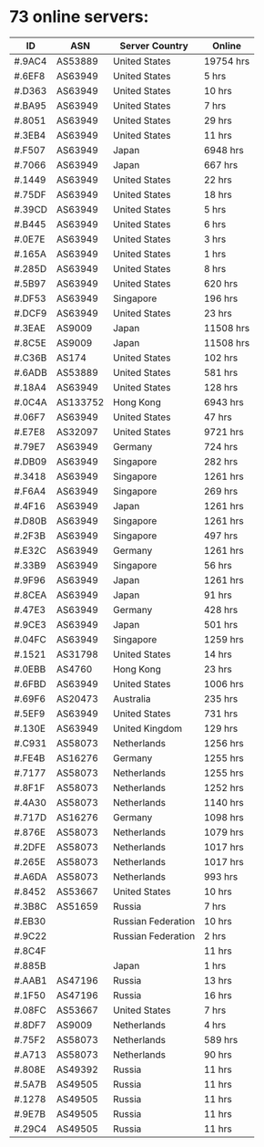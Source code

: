 # 73 online servers:

| ID | ASN | Server Country | Online |
| ------ | ------ | ------ | ------ |
| #.9AC4 | AS53889 | United States | 19754 hrs |
| #.6EF8 | AS63949 | United States | 5 hrs |
| #.D363 | AS63949 | United States | 10 hrs |
| #.BA95 | AS63949 | United States | 7 hrs |
| #.8051 | AS63949 | United States | 29 hrs |
| #.3EB4 | AS63949 | United States | 11 hrs |
| #.F507 | AS63949 | Japan | 6948 hrs |
| #.7066 | AS63949 | Japan | 667 hrs |
| #.1449 | AS63949 | United States | 22 hrs |
| #.75DF | AS63949 | United States | 18 hrs |
| #.39CD | AS63949 | United States | 5 hrs |
| #.B445 | AS63949 | United States | 6 hrs |
| #.0E7E | AS63949 | United States | 3 hrs |
| #.165A | AS63949 | United States | 1 hrs |
| #.285D | AS63949 | United States | 8 hrs |
| #.5B97 | AS63949 | United States | 620 hrs |
| #.DF53 | AS63949 | Singapore | 196 hrs |
| #.DCF9 | AS63949 | United States | 23 hrs |
| #.3EAE | AS9009 | Japan | 11508 hrs |
| #.8C5E | AS9009 | Japan | 11508 hrs |
| #.C36B | AS174 | United States | 102 hrs |
| #.6ADB | AS53889 | United States | 581 hrs |
| #.18A4 | AS63949 | United States | 128 hrs |
| #.0C4A | AS133752 | Hong Kong | 6943 hrs |
| #.06F7 | AS63949 | United States | 47 hrs |
| #.E7E8 | AS32097 | United States | 9721 hrs |
| #.79E7 | AS63949 | Germany | 724 hrs |
| #.DB09 | AS63949 | Singapore | 282 hrs |
| #.3418 | AS63949 | Singapore | 1261 hrs |
| #.F6A4 | AS63949 | Singapore | 269 hrs |
| #.4F16 | AS63949 | Japan | 1261 hrs |
| #.D80B | AS63949 | Singapore | 1261 hrs |
| #.2F3B | AS63949 | Singapore | 497 hrs |
| #.E32C | AS63949 | Germany | 1261 hrs |
| #.33B9 | AS63949 | Singapore | 56 hrs |
| #.9F96 | AS63949 | Japan | 1261 hrs |
| #.8CEA | AS63949 | Japan | 91 hrs |
| #.47E3 | AS63949 | Germany | 428 hrs |
| #.9CE3 | AS63949 | Japan | 501 hrs |
| #.04FC | AS63949 | Singapore | 1259 hrs |
| #.1521 | AS31798 | United States | 14 hrs |
| #.0EBB | AS4760 | Hong Kong | 23 hrs |
| #.6FBD | AS63949 | United States | 1006 hrs |
| #.69F6 | AS20473 | Australia | 235 hrs |
| #.5EF9 | AS63949 | United States | 731 hrs |
| #.130E | AS63949 | United Kingdom | 129 hrs |
| #.C931 | AS58073 | Netherlands | 1256 hrs |
| #.FE4B | AS16276 | Germany | 1255 hrs |
| #.7177 | AS58073 | Netherlands | 1255 hrs |
| #.8F1F | AS58073 | Netherlands | 1252 hrs |
| #.4A30 | AS58073 | Netherlands | 1140 hrs |
| #.717D | AS16276 | Germany | 1098 hrs |
| #.876E | AS58073 | Netherlands | 1079 hrs |
| #.2DFE | AS58073 | Netherlands | 1017 hrs |
| #.265E | AS58073 | Netherlands | 1017 hrs |
| #.A6DA | AS58073 | Netherlands | 993 hrs |
| #.8452 | AS53667 | United States | 10 hrs |
| #.3B8C | AS51659 | Russia | 7 hrs |
| #.EB30 |  | Russian Federation | 10 hrs |
| #.9C22 |  | Russian Federation | 2 hrs |
| #.8C4F |  |  | 11 hrs |
| #.885B |  | Japan | 1 hrs |
| #.AAB1 | AS47196 | Russia | 13 hrs |
| #.1F50 | AS47196 | Russia | 16 hrs |
| #.08FC | AS53667 | United States | 7 hrs |
| #.8DF7 | AS9009 | Netherlands | 4 hrs |
| #.75F2 | AS58073 | Netherlands | 589 hrs |
| #.A713 | AS58073 | Netherlands | 90 hrs |
| #.808E | AS49392 | Russia | 11 hrs |
| #.5A7B | AS49505 | Russia | 11 hrs |
| #.1278 | AS49505 | Russia | 11 hrs |
| #.9E7B | AS49505 | Russia | 11 hrs |
| #.29C4 | AS49505 | Russia | 11 hrs |

